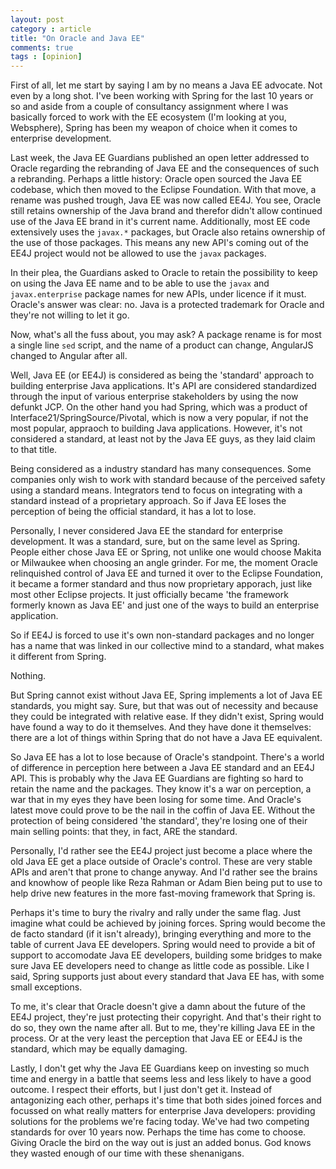 ```yaml
---
layout: post
category : article
title: "On Oracle and Java EE"
comments: true
tags : [opinion]
---
```


First of all, let me start by saying I am by no means a Java EE advocate. Not even by a long shot. I've been working with Spring for the last 10 years or so and aside from a couple of consultancy assignment where I was basically forced to work with the EE ecosystem (I'm looking at you, Websphere), Spring has been my weapon of choice when it comes to enterprise development.

Last week, the Java EE Guardians published an open letter addressed to Oracle regarding the rebranding of Java EE and the consequences of such a rebranding. Perhaps a little history: Oracle open sourced the Java EE codebase, which then moved to the Eclipse Foundation. With that move, a rename was pushed trough, Java EE was now called EE4J. You see, Oracle still retains ownership of the Java brand and therefor didn't allow continued use of the Java EE brand in it's current name. Additionally, most EE code extensively uses the `javax.*` packages, but Oracle also retains ownership of the use of those packages. This means any new API's coming out of the EE4J project would not be allowed to use the `javax` packages. 

In their plea, the Guardians asked to Oracle to retain the possibility to keep on using the Java EE name and to be able to use the `javax` and `javax.enterprise` package names for new APIs, under licence if it must. Oracle's answer was clear: no. Java is a protected trademark for Oracle and they're not willing to let it go. 

Now, what's all the fuss about, you may ask? A package rename is for most a single line `sed` script, and the name of a product can change, AngularJS changed to Angular after all.

Well, Java EE (or EE4J) is considered as being the 'standard' approach to building enterprise Java applications. It's API are considered standardized through the input of various enterprise stakeholders by using the now defunkt JCP. On the other hand you had Spring, which was a product of Interface21/SpringSource/Pivotal, which is now a very popular, if not the most popular, appraoch to building Java applications. However, it's not considered a standard, at least not by the Java EE guys, as they laid claim to that title. 

Being considered as a industry standard has many consequences. Some companies only wish to work with standard because of the perceived safety using a standard means. Integrators tend to focus on integrating with a standard instead of a proprietary approach. So if Java EE loses the perception of being the official standard, it has a lot to lose. 

Personally, I never considered Java EE the standard for enterprise development. It was a standard, sure, but on the same level as Spring. People either chose Java EE or Spring, not unlike one would choose Makita or Milwaukee when choosing an angle grinder. For me, the moment Oracle relinquished control of Java EE and turned it over to the Eclipse Foundation, it became a former standard and thus now proprietary apporach, just like most other Eclipse projects. It just officially became 'the framework formerly known as Java EE' and just one of the ways to build an enterprise application.

So if EE4J is forced to use it's own non-standard packages and no longer has a name that was linked in our collective mind to a standard, what makes it different from Spring. 

Nothing.

But Spring cannot exist without Java EE, Spring implements a lot of Java EE standards, you might say. Sure, but that was out of necessity and because they could be integrated with relative ease. If they didn't exist, Spring would have found a way to do it themselves. And they have done it themselves: there are a lot of things within Spring that do not have a Java EE equivalent.

So Java EE has a lot to lose because of Oracle's standpoint. There's a world of difference in perception here between a Java EE standard and an EE4J API. This is probably why the Java EE Guardians are fighting so hard to retain the name and the packages. They know it's a war on perception, a war that in my eyes they have been losing for some time. And Oracle's latest move could prove to be the nail in the coffin of Java EE. Without the protection of being considered 'the standard', they're losing one of their main selling points: that they, in fact, ARE the standard. 

Personally, I'd rather see the EE4J project just become a place where the old Java EE get a place outside of Oracle's control. These are very stable APIs and aren't that prone to change anyway. And I'd rather see the brains and knowhow of people like Reza Rahman or Adam Bien being put to use to help drive new features in the more fast-moving framework that Spring is. 

Perhaps it's time to bury the rivalry and rally under the same flag. Just imagine what could be achieved by joining forces. Spring would become the de facto standard (if it isn't already), bringing everything and more to the table of current Java EE developers. Spring would need to provide a bit of support to accomodate Java EE developers, building some bridges to make sure Java EE developers need to change as little code as possible. Like I said, Spring supports just about every standard that Java EE has, with some small exceptions. 

To me, it's clear that Oracle doesn't give a damn about the future of the EE4J project, they're just protecting their copyright. And that's their right to do so, they own the name after all. But to me, they're killing Java EE in the process. Or at the very least the perception that Java EE or EE4J is the standard, which may be equally damaging. 

Lastly, I don't get why the Java EE Guardians keep on investing so much time and energy in a battle that seems less and less likely to have a good outcome. I respect their efforts, but I just don't get it. Instead of antagonizing each other, perhaps it's time that both sides joined forces and focussed on what really matters for enterprise Java developers: providing solutions for the problems we're facing today. We've had two competing standards for over 10 years now. Perhaps the time has come to choose. Giving Oracle the bird on the way out is just an added bonus. God knows they wasted enough of our time with these shenanigans.

